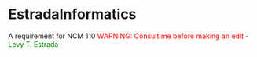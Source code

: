 # EstradaInformatics
A requirement for NCM 110
  <span style="color:red;">WARNING: Consult me before making an edit</span>
  <span style="color:green;">- Levy T. Estrada</span>
